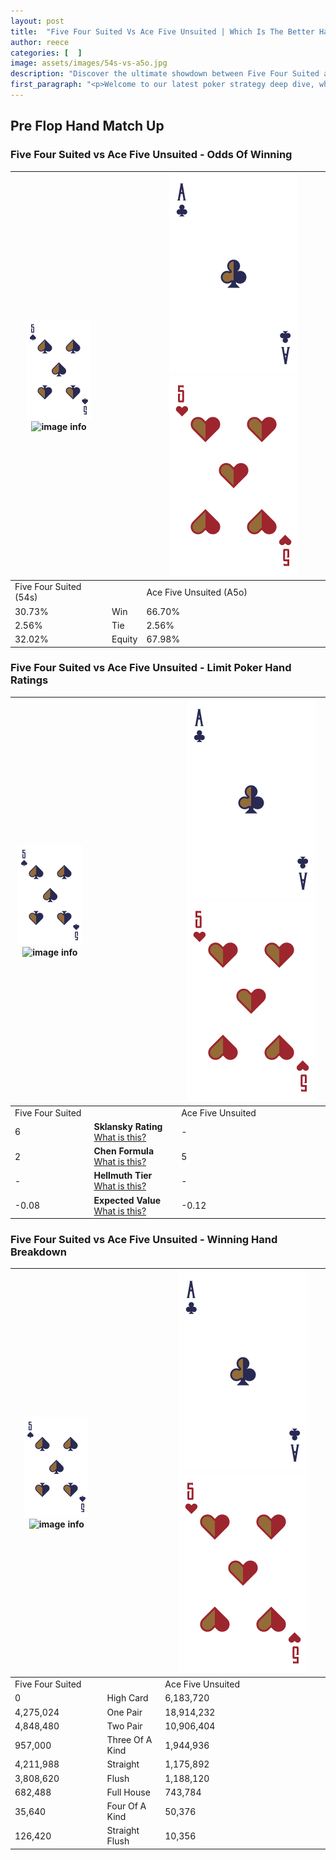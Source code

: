 ```yaml
---
layout: post
title:  "Five Four Suited Vs Ace Five Unsuited | Which Is The Better Hand In Poker? A Complete Guide"
author: reece
categories: [  ]
image: assets/images/54s-vs-a5o.jpg
description: "Discover the ultimate showdown between Five Four Suited and Ace Five Unsuited in poker! Uncover the odds, strategies, and scenarios where one hand triumphs over the other. Get ready to up your poker game with this thrilling analysis."
first_paragraph: "<p>Welcome to our latest poker strategy deep dive, where we're pitting two distinct hands against each other in a high-stakes showdown: Five Four Suited vs Ace Five Unsuited.</p><p>In the dynamic world of poker, every decision counts, and knowing which hand holds the upper hand is key to your success at the table.</p><p>In this article, we'll dissect these two hands, explore the scenarios where one dominates the other, and equip you with the knowledge to make strategic choices that can tip the odds in your favor.</p><p>Get ready to unravel the intriguing dynamics of these poker hands and elevate your game to new heights.</p>"
---
```




[comment]: # (sp0)

## Pre Flop Hand Match Up

<div class="table hand-ratings" markdown="1"> 



### Five Four Suited vs Ace Five Unsuited - Odds Of Winning


    
| ![image info](assets/images/hand1/5.png) ![image info](assets/images/hand1/4s.png) |  | ![image info](assets/images/hand2/A.png) ![image info](assets/images/hand2/5o.png) |
| -------- | -------- | -------- |
| Five Four Suited (54s) |  | Ace Five Unsuited (A5o) |
| 30.73% | Win | 66.70% |
| 2.56% | Tie | 2.56% |
| 32.02% | Equity | 67.98% |




[comment]: # (sp1)



### Five Four Suited vs Ace Five Unsuited - Limit Poker Hand Ratings


    
| ![image info](assets/images/hand1/5.png) ![image info](assets/images/hand1/4s.png) |  | ![image info](assets/images/hand2/A.png) ![image info](assets/images/hand2/5o.png) |
| -------- | -------- | -------- |
| Five Four Suited |  | Ace Five Unsuited |
| 6 | **Sklansky Rating** [What is this?](/sklansky-rating-explained) | - |
| 2 | **Chen Formula** [What is this?](/chen-formula-explained) | 5 |
| - | **Hellmuth Tier** [What is this?](/Hellmuth-tier-explained) | - |
| -0.08 | **Expected Value** [What is this?](/expected-value-explained) | -0.12 |




[comment]: # (sp2)



### Five Four Suited vs Ace Five Unsuited - Winning Hand Breakdown


    
| ![image info](assets/images/hand1/5.png) ![image info](assets/images/hand1/4s.png) |  | ![image info](assets/images/hand2/A.png) ![image info](assets/images/hand2/5o.png) |
| -------- | -------- | -------- |
| Five Four Suited |  | Ace Five Unsuited |
| 0 | High Card | 6,183,720 |
| 4,275,024 | One Pair | 18,914,232 |
| 4,848,480 | Two Pair | 10,906,404 |
| 957,000 | Three Of A Kind | 1,944,936 |
| 4,211,988 | Straight | 1,175,892 |
| 3,808,620 | Flush | 1,188,120 |
| 682,488 | Full House | 743,784 |
| 35,640 | Four Of A Kind | 50,376 |
| 126,420 | Straight Flush | 10,356 |




[comment]: # (sp3)



</div>

[comment]: # (sp4)



[comment]: # (sp5)

